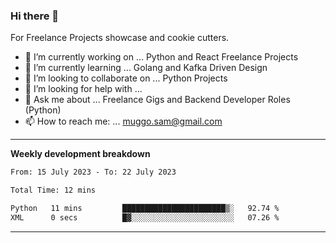 ### Hi there 👋 



For Freelance Projects showcase and cookie cutters.

- 🔭 I’m currently working on ... Python and React Freelance Projects
- 🌱 I’m currently learning ... Golang and Kafka Driven Design
- 👯 I’m looking to collaborate on ... Python Projects
- 🤔 I’m looking for help with ...
- 💬 Ask me about ... Freelance Gigs and Backend Developer Roles (Python)
- 📫 How to reach me: ... muggo.sam@gmail.com
---------
**Weekly development breakdown**
<!--START_SECTION:waka-->

```txt
From: 15 July 2023 - To: 22 July 2023

Total Time: 12 mins

Python   11 mins         ███████████████████████▒░   92.74 %
XML      0 secs          █▓░░░░░░░░░░░░░░░░░░░░░░░   07.26 %
```

<!--END_SECTION:waka-->

----------


